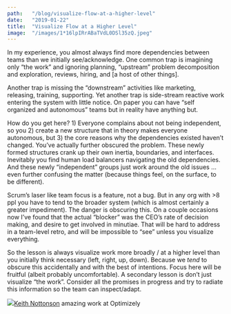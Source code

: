 ```yaml
---
path:	"/blog/visualize-flow-at-a-higher-level"
date:	"2019-01-22"
title:	"Visualize Flow at a Higher Level"
image:	"/images/1*16lpIRrABaTVdL0DSl35zQ.jpeg"
---
```


In my experience, you almost always find more dependencies between teams than we initially see/acknowledge. One common trap is imagining only “the work” and ignoring planning, “upstream” problem decomposition and exploration, reviews, hiring, and [a host of other things].

Another trap is missing the “downstream” activities like marketing, releasing, training, supporting. Yet another trap is side-stream reactive work entering the system with little notice. On paper you can have “self organized and autonomous” teams but in reality have anything but.

How do you get here? 1) Everyone complains about not being independent, so you 2) create a new structure that in theory makes everyone autonomous, but 3) the core reasons why the dependencies existed haven’t changed. You’ve actually further obscured the problem. These newly formed structures crank up their own inertia, boundaries, and interfaces. Inevitably you find human load balancers navigating the old dependencies. And these newly “independent” groups just work around the old issues … even further confusing the matter (because things feel, on the surface, to be different).

Scrum’s laser like team focus is a feature, not a bug. But in any org with >8 ppl you have to tend to the broader system (which is almost certainly a greater impediment). The danger is obscuring this. On a couple occasions now I’ve found that the actual “blocker” was the CEO’s rate of decision making, and desire to get involved in minutiae. That will be hard to address in a team-level retro, and will be impossible to “see” unless you visualize everything.

So the lesson is always visualize work more broadly / at a higher level than you initially think necessary (left, right, up, down). Because we *tend* to obscure this accidentally and with the best of intentions. Focus here will be fruitful (albeit probably uncomfortable). A secondary lesson is don’t just visualize “the work”. Consider all the promises in progress and try to radiate this information so the team can inspect/adapt.

![](/images/1*16lpIRrABaTVdL0DSl35zQ.jpeg)[Keith Nottonson](https://www.linkedin.com/in/keithn) amazing work at Optimizely